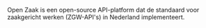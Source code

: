 Open Zaak is een open-source API-platform dat de standaard voor zaakgericht werken (ZGW-API's) in Nederland implementeert.

